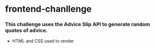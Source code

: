 # frontend-chanllenge

### This challenge uses the Advice Slip API to generate random quotes of advice.
+ HTML and CSS used to render

